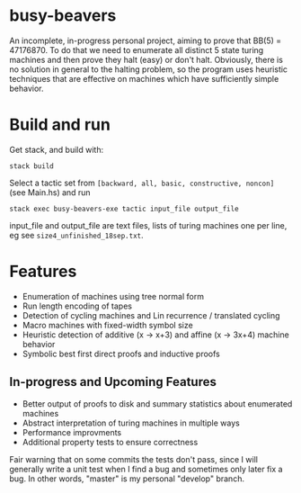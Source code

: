 # busy-beavers

An incomplete, in-progress personal project, aiming to prove that BB(5) = 47176870. To do that we need to enumerate all distinct 5 state turing machines and then prove they halt (easy) or don't halt. Obviously, there is no solution in general to the halting problem, so the program uses heuristic techniques that are effective on machines which have sufficiently simple behavior. 

# Build and run
Get stack, and build with: 

`stack build` 

Select a tactic set from 
`[backward, all, basic, constructive, noncon]`
(see Main.hs) and run

`stack exec busy-beavers-exe tactic input_file output_file`

input_file and output_file are text files, lists of turing machines one per line, eg see `size4_unfinished_18sep.txt`. 
# Features 
* Enumeration of machines using tree normal form
* Run length encoding of tapes
* Detection of cycling machines and Lin recurrence / translated cycling
* Macro machines with fixed-width symbol size
* Heuristic detection of additive (x -> x+3) and affine (x -> 3x+4) machine
  behavior 
* Symbolic best first direct proofs and inductive proofs

## In-progress and Upcoming Features
* Better output of proofs to disk and summary statistics about enumerated machines 
* Abstract interpretation of turing machines in multiple ways
* Performance improvments 
* Additional property tests to ensure correctness

Fair warning that on some commits the tests don't pass, since I will generally write a unit test when I find a bug and sometimes only later fix a bug. In other words, "master" is my personal "develop" branch.